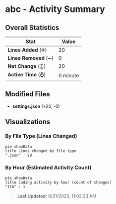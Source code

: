 # abc - Activity Summary 

## Overall Statistics

| Stat                   | Value                                                             |
| ---------------------- | ----------------------------------------------------------------- |
| **Lines Added** (➕)   | 20                                          |
| **Lines Removed** (➖) | 0                                        |
| **Net Change** (↕)    | 20                |
| **Active Time** (⌚)   | 0 minute |


## Modified Files
- **settings.json** (+20, -0)

## Visualizations

### By File Type (Lines Changed)

```mermaid
pie showData
title Lines changed by file type
".json" : 20
```

### By Hour (Estimated Activity Count)

```mermaid
pie showData
title Coding activity by hour (count of changes)
"11h" : 1
```


> **Last Updated:** 8/31/2025, 11:02:23 AM